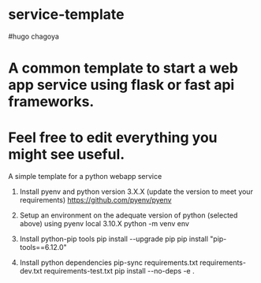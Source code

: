 # service-template
#hugo chagoya
# A common template to start a web app service using flask or fast api frameworks.
# Feel free to edit everything you might see useful.

A simple template for a python webapp service

1. Install pyenv and python version 3.X.X (update the version to meet your requirements)
    https://github.com/pyenv/pyenv


2. Setup an environment on the adequate version of python (selected above) using
    pyenv local 3.10.X
    python -m venv env

3. Install python-pip tools
    pip install --upgrade pip
    pip install "pip-tools==6.12.0"

4. Install python dependencies
    pip-sync requirements.txt requirements-dev.txt requirements-test.txt
    pip install --no-deps -e .
